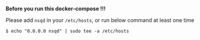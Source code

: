**Before you run this docker-compose !!!**

Please add `nsqd` in your `/etc/hosts`, or run below command at least one time
```
$ echo "0.0.0.0 nsqd" | sudo tee -a /etc/hosts
```